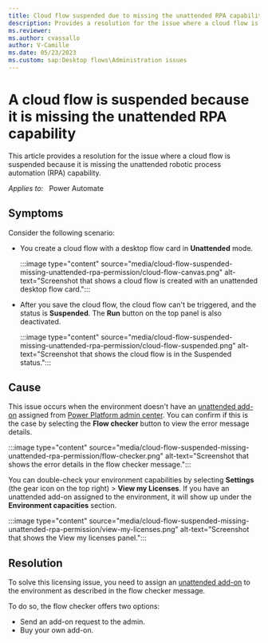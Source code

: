 ```yaml
---
title: Cloud flow suspended due to missing the unattended RPA capability
description: Provides a resolution for the issue where a cloud flow is suspended because it is missing the unattended RPA capability.
ms.reviewer: 
ms.author: cvassallo
author: V-Camille
ms.date: 05/23/2023
ms.custom: sap:Desktop flows\Administration issues
---
```

# A cloud flow is suspended because it is missing the unattended RPA capability

This article provides a resolution for the issue where a cloud flow is suspended because it is missing the unattended robotic process automation (RPA) capability.

_Applies to:_ &nbsp; Power Automate

## Symptoms

Consider the following scenario:

- You create a cloud flow with a desktop flow card in **Unattended** mode.

  :::image type="content" source="media/cloud-flow-suspended-missing-unattended-rpa-permission/cloud-flow-canvas.png" alt-text="Screenshot that shows a cloud flow is created with an unattended desktop flow card.":::

- After you save the cloud flow, the cloud flow can't be triggered, and the status is **Suspended**. The **Run** button on the top panel is also deactivated.

  :::image type="content" source="media/cloud-flow-suspended-missing-unattended-rpa-permission/cloud-flow-suspended.png" alt-text="Screenshot that shows the cloud flow is in the Suspended status.":::

## Cause

This issue occurs when the environment doesn't have an [unattended add-on](/power-platform/admin/power-automate-licensing/add-ons#unattended-add-on) assigned from [Power Platform admin center]( https://admin.powerplatform.microsoft.com/). You can confirm if this is the case by selecting the **Flow checker** button to view the error message details.

:::image type="content" source="media/cloud-flow-suspended-missing-unattended-rpa-permission/flow-checker.png" alt-text="Screenshot that shows the error details in the flow checker message.":::

You can double-check your environment capabilities by selecting **Settings** (the gear icon on the top right) > **View my Licenses**. If you have an unattended add-on assigned to the environment, it will show up under the **Environment capacities** section.

:::image type="content" source="media/cloud-flow-suspended-missing-unattended-rpa-permission/view-my-licenses.png" alt-text="Screenshot that shows the View my licenses panel.":::

## Resolution

To solve this licensing issue, you need to assign an [unattended add-on](/power-platform/admin/power-automate-licensing/add-ons#unattended-add-on) to the environment as described in the flow checker message.

To do so, the flow checker offers two options:

- Send an add-on request to the admin.
- Buy your own add-on.
